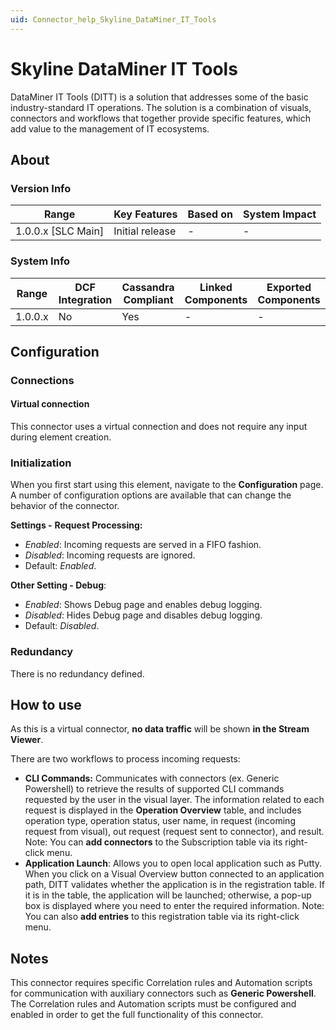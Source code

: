 ```yaml
---
uid: Connector_help_Skyline_DataMiner_IT_Tools
---
```


# Skyline DataMiner IT Tools

DataMiner IT Tools (DITT) is a solution that addresses some of the basic industry-standard IT operations. The solution is a combination of visuals, connectors and workflows that together provide specific features, which add value to the management of IT ecosystems.

## About

### Version Info

| Range                | Key Features     | Based on     | System Impact     |
|----------------------|------------------|--------------|-------------------|
| 1.0.0.x \[SLC Main\] | Initial release  | \-           | \-                |

### System Info

| Range     | DCF Integration     | Cassandra Compliant     | Linked Components     | Exported Components     |
|-----------|---------------------|-------------------------|-----------------------|-------------------------|
| 1.0.0.x   | No                  | Yes                     | \-                    | \-                      |

## Configuration

### Connections

#### Virtual connection

This connector uses a virtual connection and does not require any input during element creation.

### Initialization

When you first start using this element, navigate to the **Configuration** page. A number of configuration options are available that can change the behavior of the connector.

**Settings -** **Request Processing:**

- *Enabled*: Incoming requests are served in a FIFO fashion.
- *Disabled*: Incoming requests are ignored.
- Default: *Enabled*.

**Other Setting - Debug**:

- *Enabled*: Shows Debug page and enables debug logging.
- *Disabled*: Hides Debug page and disables debug logging.
- Default: *Disabled*.

### Redundancy

There is no redundancy defined.

## How to use

As this is a virtual connector, **no data traffic** will be shown **in the Stream Viewer**.

There are two workflows to process incoming requests:

- **CLI Commands:** Communicates with connectors (ex. Generic Powershell) to retrieve the results of supported CLI commands requested by the user in the visual layer.
  The information related to each request is displayed in the **Operation Overview** table, and includes operation type, operation status, user name, in request (incoming request from visual), out request (request sent to connector), and result.
  Note: You can **add connectors** to the Subscription table via its right-click menu.
- **Application Launch**: Allows you to open local application such as Putty.
  When you click on a Visual Overview button connected to an application path, DITT validates whether the application is in the registration table. If it is in the table, the application will be launched; otherwise, a pop-up box is displayed where you need to enter the required information.
  Note: You can also **add entries** to this registration table via its right-click menu.

## Notes

This connector requires specific Correlation rules and Automation scripts for communication with auxiliary connectors such as **Generic Powershell**. The Correlation rules and Automation scripts must be configured and enabled in order to get the full functionality of this connector.
